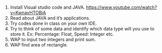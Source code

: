 1. Install Visual studio code and JAVA. https://www.youtube.com/watch?v=KwnavHTOBiA
2. Read about JAVA and it’s applications.
3. Try codes done in class on your own IDE.
4. Try to think of some data and identify which data type will you use to store it. Ex: Percentage:  Float,  Speed: Integer etc.
5.  WAP to input two integers and print sum.
6.  WAP find area of rectangle.